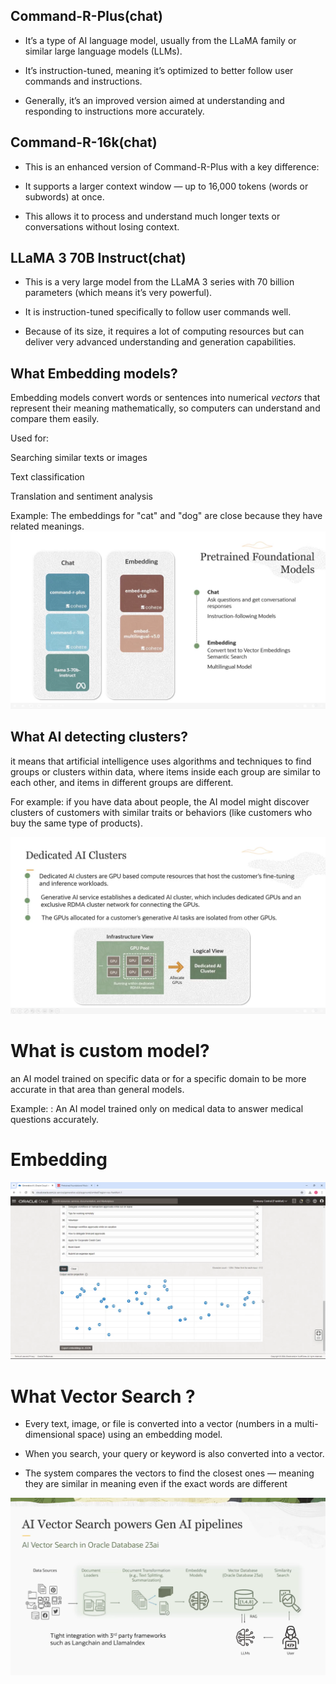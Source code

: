 ##  Command-R-Plus(chat)
  * It’s a type of AI language model, usually from the LLaMA family or similar large language models (LLMs).

  * It’s instruction-tuned, meaning it’s optimized to better follow user commands and instructions.

  * Generally, it’s an improved version aimed at understanding and responding to instructions more accurately.

## Command-R-16k(chat)

  * This is an enhanced version of Command-R-Plus with a key difference:

  * It supports a larger context window — up to 16,000 tokens (words or subwords) at once.

  * This allows it to process and understand much longer texts or conversations without losing context.

## LLaMA 3 70B Instruct(chat)

  * This is a very large model from the LLaMA 3 series with 70 billion parameters (which means it’s very powerful).

  * It is instruction-tuned specifically to follow user commands well.

  * Because of its size, it requires a lot of computing resources but can deliver very advanced understanding and generation capabilities.


## What Embedding  models?

Embedding models convert words or sentences into numerical *vectors* that represent their meaning mathematically, so computers can understand and compare them easily.

   Used for:

   Searching similar texts or images

   Text classification

   Translation and sentiment analysis

Example: The embeddings for "cat" and "dog" are close because they have related meanings.
![chat](../images/chat_embedding.png)



## What AI detecting clusters?

it means that artificial intelligence uses algorithms and techniques to find groups or clusters within data, where items inside each group are similar to each other, and items in different groups are different.

 For example:
   if you have data about people, the AI model might discover clusters of customers with similar traits or behaviors (like customers who buy the same type of products).

![chat](../images/cluster.png)


# What is custom model?
 an AI model trained on specific data or for a specific domain to be more accurate in that area than general models.

 Example: : An AI model trained only on medical data to answer medical questions accurately.

 # Embedding 

![empad](../images/empadding.png)

 # What Vector Search ?

  * Every text, image, or file is converted into a vector (numbers in a multi-dimensional space) using an embedding model.

  * When you search, your query or keyword is also converted into a vector.

  * The system compares the vectors to find the closest ones — meaning they are similar in meaning even if the exact words are different

![vector](../images/vector.png)
